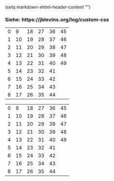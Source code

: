 
(setq markdown-xhtml-header-content
      "<style type='text/css'>
a { text-decoration: none; }
a:hover { text-decoration: underline; }
    th {
        display: none;
    }

</style>")

### Siehe: https://jblevins.org/log/custom-css

|  |  |  |  |  |  |
| --- | --- | --- | --- | --- | --- |
| 0 | 9 | 18 | 27 | 36 | 45 |
| 1 | 10 | 19 | 28 | 37 | 46 |
| 2 | 11 | 20 | 29 | 38 | 47 |
| 3 | 12 | 21 | 30 | 39 | 48 |
| 4 | 13 | 22 | 31 | 40 | 49 |
| 5 | 14 | 23 | 32 | 41 | |
| 6 | 15 | 24 | 33 | 42 | |
| 7 | 16 | 25 | 34 | 43 | |
| 8 | 17 | 26 | 35 | 44 | |


| col1 | col2 | col3 | col4 | col5 | col6 |
| --- | --- | --- | --- | --- | --- |
| 0 | 9 | 18 | 27 | 36 | 45 |
| 1 | 10 | 19 | 28 | 37 | 46 |
| 2 | 11 | 20 | 29 | 38 | 47 |
| 3 | 12 | 21 | 30 | 39 | 48 |
| 4 | 13 | 22 | 31 | 40 | 49 |
| 5 | 14 | 23 | 32 | 41 | |
| 6 | 15 | 24 | 33 | 42 | |
| 7 | 16 | 25 | 34 | 43 | |
| 8 | 17 | 26 | 35 | 44 | |

